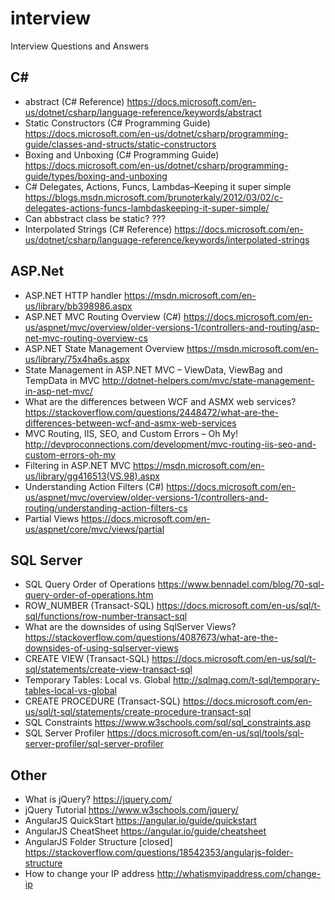 # interview
Interview Questions and Answers

## C#

* abstract (C# Reference) https://docs.microsoft.com/en-us/dotnet/csharp/language-reference/keywords/abstract
* Static Constructors (C# Programming Guide)
https://docs.microsoft.com/en-us/dotnet/csharp/programming-guide/classes-and-structs/static-constructors
* Boxing and Unboxing (C# Programming Guide)
https://docs.microsoft.com/en-us/dotnet/csharp/programming-guide/types/boxing-and-unboxing
* C# Delegates, Actions, Funcs, Lambdas–Keeping it super simple https://blogs.msdn.microsoft.com/brunoterkaly/2012/03/02/c-delegates-actions-funcs-lambdaskeeping-it-super-simple/
* Can abbstract class be static? ???
* Interpolated Strings (C# Reference) https://docs.microsoft.com/en-us/dotnet/csharp/language-reference/keywords/interpolated-strings

## ASP.Net

* ASP.NET HTTP handler
https://msdn.microsoft.com/en-us/library/bb398986.aspx
* ASP.NET MVC Routing Overview (C#)
https://docs.microsoft.com/en-us/aspnet/mvc/overview/older-versions-1/controllers-and-routing/asp-net-mvc-routing-overview-cs
* ASP.NET State Management Overview https://msdn.microsoft.com/en-us/library/75x4ha6s.aspx
* State Management in ASP.NET MVC – ViewData, ViewBag and TempData in MVC http://dotnet-helpers.com/mvc/state-management-in-asp-net-mvc/
* What are the differences between WCF and ASMX web services? https://stackoverflow.com/questions/2448472/what-are-the-differences-between-wcf-and-asmx-web-services
* MVC Routing, IIS, SEO, and Custom Errors – Oh My! http://devproconnections.com/development/mvc-routing-iis-seo-and-custom-errors-oh-my
* Filtering in ASP.NET MVC https://msdn.microsoft.com/en-us/library/gg416513(VS.98).aspx
* Understanding Action Filters (C#) https://docs.microsoft.com/en-us/aspnet/mvc/overview/older-versions-1/controllers-and-routing/understanding-action-filters-cs
* Partial Views https://docs.microsoft.com/en-us/aspnet/core/mvc/views/partial

## SQL Server

* SQL Query Order of Operations https://www.bennadel.com/blog/70-sql-query-order-of-operations.htm
* ROW_NUMBER (Transact-SQL) https://docs.microsoft.com/en-us/sql/t-sql/functions/row-number-transact-sql
* What are the downsides of using SqlServer Views? https://stackoverflow.com/questions/4087673/what-are-the-downsides-of-using-sqlserver-views
* CREATE VIEW (Transact-SQL) https://docs.microsoft.com/en-us/sql/t-sql/statements/create-view-transact-sql
* Temporary Tables: Local vs. Global http://sqlmag.com/t-sql/temporary-tables-local-vs-global
* CREATE PROCEDURE (Transact-SQL) https://docs.microsoft.com/en-us/sql/t-sql/statements/create-procedure-transact-sql
* SQL Constraints https://www.w3schools.com/sql/sql_constraints.asp
* SQL Server Profiler https://docs.microsoft.com/en-us/sql/tools/sql-server-profiler/sql-server-profiler

## Other

* What is jQuery? https://jquery.com/
* jQuery Tutorial https://www.w3schools.com/jquery/
* AngularJS QuickStart https://angular.io/guide/quickstart
* AngularJS CheatSheet https://angular.io/guide/cheatsheet
* AngularJS Folder Structure [closed] https://stackoverflow.com/questions/18542353/angularjs-folder-structure
* How to change your IP address http://whatismyipaddress.com/change-ip
